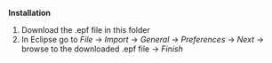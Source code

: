 **Installation**

1. Download the .epf file in this folder
2. In Eclipse go to *File* → *Import* → *General* → *Preferences* → *Next* → browse to the downloaded .epf file → *Finish*
